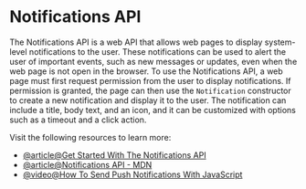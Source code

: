 # Notifications API

The Notifications API is a web API that allows web pages to display system-level notifications to the user. These notifications can be used to alert the user of important events, such as new messages or updates, even when the web page is not open in the browser. To use the Notifications API, a web page must first request permission from the user to display notifications. If permission is granted, the page can then use the `Notification` constructor to create a new notification and display it to the user. The notification can include a title, body text, and an icon, and it can be customized with options such as a timeout and a click action.

Visit the following resources to learn more:

- [@article@Get Started With The Notifications API](https://web.dev/articles/codelab-notifications-get-started)
- [@article@Notifications API - MDN](https://developer.mozilla.org/en-US/docs/Web/API/Notifications_API)
- [@video@How To Send Push Notifications With JavaScript](https://youtu.be/Bm0JjR4kP8w?si=-2Nu0I2Zl9f-R1zj)
